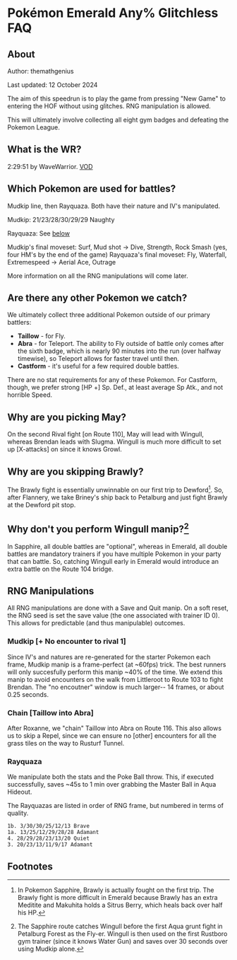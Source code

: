 # Pokémon Emerald Any% Glitchless FAQ
## About
Author: themathgenius

Last updated: 12 October 2024

The aim of this speedrun is to play the game from pressing "New Game" to entering the HOF without using glitches. RNG manipulation is allowed.

This will ultimately involve collecting all eight gym badges and defeating the Pokemon League.

## What is the WR?
2:29:51 by WaveWarrior. [VOD](https://youtu.be/AmSH2s-RYoA)

## Which Pokemon are used for battles?
Mudkip line, then Rayquaza. Both have their nature and IV's manipulated.

Mudkip: 21/23/28/30/29/29 Naughty

Rayquaza: See [below](https://github.com/tmg-psr/psr/new/main/public/docs/emmy/faq.md#rayquaza)

Mudkip's final moveset: Surf, Mud shot -> Dive, Strength, Rock Smash (yes, four HM's by the end of the game)
Rayquaza's final moveset: Fly, Waterfall, Extremespeed -> Aerial Ace, Outrage

More information on all the RNG manipulations will come later.

## Are there any other Pokemon we catch?
We ultimately collect three additional Pokemon outside of our primary battlers:
- **Taillow** - for Fly.
- **Abra** - for Teleport. The ability to Fly outside of battle only comes after the sixth badge, which is nearly 90 minutes into the run (over halfway timewise), so Teleport allows for faster travel until then.
- **Castform** - it's useful for a few required double battles.

There are no stat requirements for any of these Pokemon. For Castform, though, we prefer strong [HP +] Sp. Def., at least average Sp Atk., and not horrible Speed.

## Why are you picking May?
On the second Rival fight [on Route 110], May will lead with Wingull, whereas Brendan leads with Slugma. Wingull is much more difficult to set up [X-attacks] on since it knows Growl.

## Why are you skipping Brawly?
The Brawly fight is essentially unwinnable on our first trip to Dewford[^1]. So, after Flannery, we take Briney's ship back to Petalburg and just fight Brawly at the Dewford pit stop.

## Why don't you perform Wingull manip?[^2]
In Sapphire, all double battles are "optional", whereas in Emerald, all double battles are mandatory trainers if you have multiple Pokemon in your party that can battle. So, catching Wingull early in Emerald would introduce an extra battle
on the Route 104 bridge.

## RNG Manipulations
All RNG manipulations are done with a Save and Quit manip. On a soft reset, the RNG seed is set the save value (the one associated with trainer ID 0). This allows for predictable (and thus manipulable) outcomes.

### Mudkip [+ No encounter to rival 1]
Since IV's and natures are re-generated for the starter Pokemon each frame, Mudkip manip is a frame-perfect (at ~60fps) trick. The best runners will only succesfully perform this manip ~40% of the time.
We extend this manip to avoid encounters on the walk from Littleroot to Route 103 to fight Brendan. The "no encoutner" window is much larger-- 14 frames, or about 0.25 seconds. 

### Chain [Taillow into Abra]
After Roxanne, we "chain" Taillow into Abra on Route 116. This also allows us to skip a Repel, since we can ensure no [other] encounters for all the grass tiles on the way to Rusturf Tunnel.

### Rayquaza
We manipulate both the stats and the Poke Ball throw. This, if executed successfully, saves ~45s to 1 min over grabbing the Master Ball in Aqua Hideout.

The Rayquazas are listed in order of RNG frame, but numbered in terms of quality.

```
1b. 3/30/30/25/12/13 Brave		
1a. 13/25/12/29/28/28 Adamant
4. 28/29/28/23/13/20 Quiet  
3. 20/23/13/11/9/17 Adamant
```

## Footnotes
[^1]: In Pokemon Sapphire, Brawly is actually fought on the first trip. The Brawly fight is more difficult in Emerald because Brawly has an extra Meditite and Makuhita holds a Sitrus Berry, which heals back over half his HP.

[^2]: The Sapphire route catches Wingull before the first Aqua grunt fight in Petalburg Forest as the Fly-er. Wingull is then used on the first Rustboro gym trainer (since it knows Water Gun) and saves over 30 seconds over using Mudkip alone.
